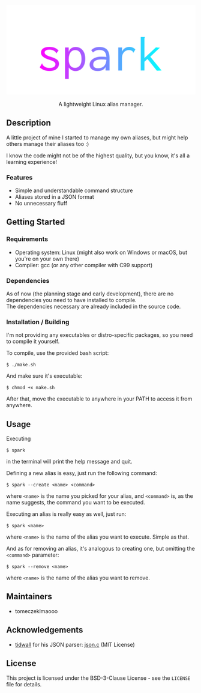 <p align="center">
	<img src="assets/spark.svg" width="512px">
</p>

<p align="center">A lightweight Linux alias manager.</p>

## Description
A little project of mine I started to manage my own aliases, but might help others manage their aliases too :)

I know the code might not be of the highest quality, but you know, it's all a learning experience!

### Features

- Simple and understandable command structure
- Aliases stored in a JSON format
- No unnecessary fluff

## Getting Started
### Requirements

- Operating system: Linux (might also work on Windows or macOS, but you're on your own there)
- Compiler: gcc (or any other compiler with C99 support)

### Dependencies
As of now (the planning stage and early development), there are no dependencies you need to have installed to compile.<br>
The dependencies necessary are already included in the source code.

### Installation / Building
I'm not providing any executables or distro-specific packages, so you need to compile it yourself.<br>

To compile, use the provided bash script:
```
$ ./make.sh
```
And make sure it's executable:
```
$ chmod +x make.sh
```
After that, move the executable to anywhere in your PATH to access it from anywhere.

## Usage

Executing
```
$ spark
```
in the terminal will print the help message and quit.<br>

Defining a new alias is easy, just run the following command:
```
$ spark --create <name> <command>
```
where `<name>` is the name you picked for your alias, and `<command>` is, as the name suggests, the command you want to be executed.<br>

Executing an alias is really easy as well, just run:
```
$ spark <name>
```
where `<name>` is the name of the alias you want to execute. Simple as that.<br>

And as for removing an alias, it's analogous to creating one, but omitting the `<command>` parameter:
```
$ spark --remove <name>
```
where `<name>` is the name of the alias you want to remove.

## Maintainers

- tomeczeklmaooo

## Acknowledgements

- [tidwall](https://github.com/tidwall) for his JSON parser: [json.c](https://github.com/tidwall/json.c) (MIT License)

## License
This project is licensed under the BSD-3-Clause License - see the <code>LICENSE</code> file for details.
